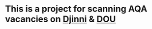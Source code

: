 # This is a project for scanning AQA vacancies on [Djinni](https://djinni.co/) & [DOU](https://jobs.dou.ua/vacancies)
